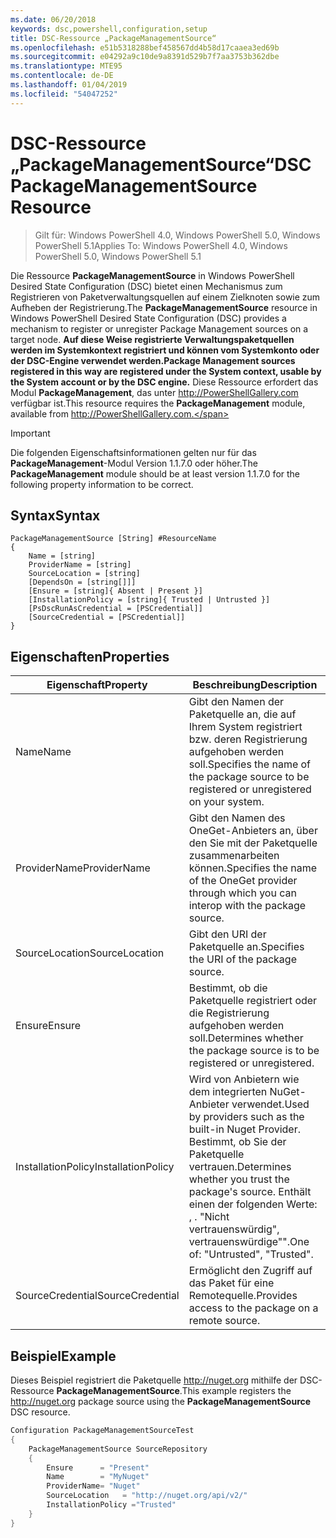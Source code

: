 ```yaml
---
ms.date: 06/20/2018
keywords: dsc,powershell,configuration,setup
title: DSC-Ressource „PackageManagementSource“
ms.openlocfilehash: e51b5318288bef458567dd4b58d17caaea3ed69b
ms.sourcegitcommit: e04292a9c10de9a8391d529b7f7aa3753b362dbe
ms.translationtype: MTE95
ms.contentlocale: de-DE
ms.lasthandoff: 01/04/2019
ms.locfileid: "54047252"
---
```

# <a name="dsc-packagemanagementsource-resource"></a><span data-ttu-id="e04d8-103">DSC-Ressource „PackageManagementSource“</span><span class="sxs-lookup"><span data-stu-id="e04d8-103">DSC PackageManagementSource Resource</span></span>

> <span data-ttu-id="e04d8-104">Gilt für: Windows PowerShell 4.0, Windows PowerShell 5.0, Windows PowerShell 5.1</span><span class="sxs-lookup"><span data-stu-id="e04d8-104">Applies To: Windows PowerShell 4.0, Windows PowerShell 5.0, Windows PowerShell 5.1</span></span>

<span data-ttu-id="e04d8-105">Die Ressource **PackageManagementSource** in Windows PowerShell Desired State Configuration (DSC) bietet einen Mechanismus zum Registrieren von Paketverwaltungsquellen auf einem Zielknoten sowie zum Aufheben der Registrierung.</span><span class="sxs-lookup"><span data-stu-id="e04d8-105">The **PackageManagementSource** resource in Windows PowerShell Desired State Configuration (DSC) provides a mechanism to register or unregister Package Management sources on a target node.</span></span> <span data-ttu-id="e04d8-106">**Auf diese Weise registrierte Verwaltungspaketquellen werden im Systemkontext registriert und können vom Systemkonto oder der DSC-Engine verwendet werden.**</span><span class="sxs-lookup"><span data-stu-id="e04d8-106">**Package Management sources registered in this way are registered under the System context, usable by the System account or by the DSC engine.**</span></span> <span data-ttu-id="e04d8-107">Diese Ressource erfordert das Modul **PackageManagement**, das unter http://PowerShellGallery.com verfügbar ist.</span><span class="sxs-lookup"><span data-stu-id="e04d8-107">This resource requires the **PackageManagement** module, available from http://PowerShellGallery.com.</span></span>

> [!IMPORTANT]
> <span data-ttu-id="e04d8-108">Die folgenden Eigenschaftsinformationen gelten nur für das **PackageManagement**-Modul Version 1.1.7.0 oder höher.</span><span class="sxs-lookup"><span data-stu-id="e04d8-108">The **PackageManagement** module should be at least version 1.1.7.0 for the following property information to be correct.</span></span>

## <a name="syntax"></a><span data-ttu-id="e04d8-109">Syntax</span><span class="sxs-lookup"><span data-stu-id="e04d8-109">Syntax</span></span>

```
PackageManagementSource [String] #ResourceName
{
    Name = [string]
    ProviderName = [string]
    SourceLocation = [string]
    [DependsOn = [string[]]]
    [Ensure = [string]{ Absent | Present }]
    [InstallationPolicy = [string]{ Trusted | Untrusted }]
    [PsDscRunAsCredential = [PSCredential]]
    [SourceCredential = [PSCredential]]
}
```

## <a name="properties"></a><span data-ttu-id="e04d8-110">Eigenschaften</span><span class="sxs-lookup"><span data-stu-id="e04d8-110">Properties</span></span>

|  <span data-ttu-id="e04d8-111">Eigenschaft</span><span class="sxs-lookup"><span data-stu-id="e04d8-111">Property</span></span>  |  <span data-ttu-id="e04d8-112">Beschreibung</span><span class="sxs-lookup"><span data-stu-id="e04d8-112">Description</span></span>   |
|---|---|
| <span data-ttu-id="e04d8-113">Name</span><span class="sxs-lookup"><span data-stu-id="e04d8-113">Name</span></span>| <span data-ttu-id="e04d8-114">Gibt den Namen der Paketquelle an, die auf Ihrem System registriert bzw. deren Registrierung aufgehoben werden soll.</span><span class="sxs-lookup"><span data-stu-id="e04d8-114">Specifies the name of the package source to be registered or unregistered on your system.</span></span>|
| <span data-ttu-id="e04d8-115">ProviderName</span><span class="sxs-lookup"><span data-stu-id="e04d8-115">ProviderName</span></span>| <span data-ttu-id="e04d8-116">Gibt den Namen des OneGet-Anbieters an, über den Sie mit der Paketquelle zusammenarbeiten können.</span><span class="sxs-lookup"><span data-stu-id="e04d8-116">Specifies the name of the OneGet provider through which you can interop with the package source.</span></span>|
| <span data-ttu-id="e04d8-117">SourceLocation</span><span class="sxs-lookup"><span data-stu-id="e04d8-117">SourceLocation</span></span>| <span data-ttu-id="e04d8-118">Gibt den URI der Paketquelle an.</span><span class="sxs-lookup"><span data-stu-id="e04d8-118">Specifies the URI of the package source.</span></span>|
| <span data-ttu-id="e04d8-119">Ensure</span><span class="sxs-lookup"><span data-stu-id="e04d8-119">Ensure</span></span>| <span data-ttu-id="e04d8-120">Bestimmt, ob die Paketquelle registriert oder die Registrierung aufgehoben werden soll.</span><span class="sxs-lookup"><span data-stu-id="e04d8-120">Determines whether the package source is to be registered or unregistered.</span></span>|
| <span data-ttu-id="e04d8-121">InstallationPolicy</span><span class="sxs-lookup"><span data-stu-id="e04d8-121">InstallationPolicy</span></span>| <span data-ttu-id="e04d8-122">Wird von Anbietern wie dem integrierten NuGet-Anbieter verwendet.</span><span class="sxs-lookup"><span data-stu-id="e04d8-122">Used by providers such as the built-in Nuget Provider.</span></span> <span data-ttu-id="e04d8-123">Bestimmt, ob Sie der Paketquelle vertrauen.</span><span class="sxs-lookup"><span data-stu-id="e04d8-123">Determines whether you trust the package's source.</span></span> <span data-ttu-id="e04d8-124">Enthält einen der folgenden Werte: , . "Nicht vertrauenswürdig", vertrauenswürdige"".</span><span class="sxs-lookup"><span data-stu-id="e04d8-124">One of: "Untrusted", "Trusted".</span></span>|
| <span data-ttu-id="e04d8-125">SourceCredential</span><span class="sxs-lookup"><span data-stu-id="e04d8-125">SourceCredential</span></span>| <span data-ttu-id="e04d8-126">Ermöglicht den Zugriff auf das Paket für eine Remotequelle.</span><span class="sxs-lookup"><span data-stu-id="e04d8-126">Provides access to the package on a remote source.</span></span>|

## <a name="example"></a><span data-ttu-id="e04d8-127">Beispiel</span><span class="sxs-lookup"><span data-stu-id="e04d8-127">Example</span></span>

<span data-ttu-id="e04d8-128">Dieses Beispiel registriert die Paketquelle http://nuget.org mithilfe der DSC-Ressource **PackageManagementSource**.</span><span class="sxs-lookup"><span data-stu-id="e04d8-128">This example registers the http://nuget.org package source using the **PackageManagementSource** DSC resource.</span></span>

```powershell
Configuration PackageManagementSourceTest
{
    PackageManagementSource SourceRepository
    {
        Ensure      = "Present"
        Name        = "MyNuget"
        ProviderName= "Nuget"
        SourceLocation   = "http://nuget.org/api/v2/"
        InstallationPolicy ="Trusted"
    }
}
```
